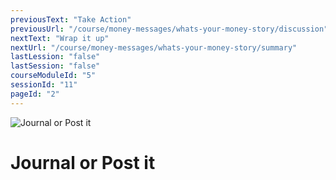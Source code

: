 ```yaml
---
previousText: "Take Action"
previousUrl: "/course/money-messages/whats-your-money-story/discussion"
nextText: "Wrap it up"
nextUrl: "/course/money-messages/whats-your-money-story/summary"
lastLession: "false"
lastSession: "false"
courseModuleId: "5"
sessionId: "11"
pageId: "2"
---
```



![Journal or Post it](/assets/img/journal-it.png)
# Journal or Post it
<!-- <sparkle-quiz question-id="111"></sparkle-quiz> -->
<sparkle-feed-post assignment-name="Describe the highlights of your experiences with money and share how you felt about them." ></sparkle-feed-post>

